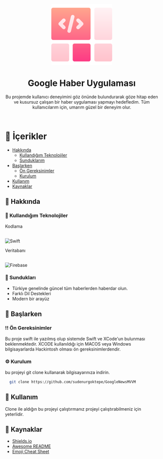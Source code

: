 <!--
Hey, thanks for using the awesome-readme-template template.  
If you have any enhancements, then fork this project and create a pull request 
or just open an issue with the label "enhancement".

Don't forget to give this project a star for additional support ;)
Maybe you can mention me or this repo in the acknowledgements too
-->
<div align="center">

  <img src="assets/logo.png" alt="logo" width="200" height="auto" />
  <h1>Google Haber Uygulaması</h1> 
  <p>Bu projemde kullanıcı deneyimini göz önünde bulundurarak göze hitap eden ve kusursuz çalışan bir haber uygulaması yapmayı hedefledim. Tüm kullanıcılarım için, umarım güzel bir deneyim olur.</p>
</div>

<br />

<!-- Table of Contents -->
# :notebook_with_decorative_cover: İçerikler

- [Hakkında](#star2-about-the-project)
  * [Kullandığım Teknolojiler](#space_invader-tech-stack)
  * [Sunduklarım](#dart-features)
- [Başlarken](#toolbox-getting-started)
  * [Ön Gereksinimler](#bangbang-prerequisites)
  * [Kurulum](#gear-installation)
- [Kullanım](#eyes-usage)
- [Kaynaklar](#gem-acknowledgements)

  

<!-- About the Project -->
## :star2: Hakkında

<!-- TechStack -->
### :space_invader: Kullandığım Teknolojiler


  <summary>Kodlama</summary>
  <br>
  
  ![Swift](https://img.shields.io/badge/swift-F54A2A?style=for-the-badge&logo=swift&logoColor=white)

  <summary>Veritabanı</summary>
  <br>

![Firebase](https://img.shields.io/badge/firebase-a08021?style=for-the-badge&logo=firebase&logoColor=ffcd34)



<!-- Features -->
### :dart: Sundukları

- Türkiye genelinde güncel tüm haberlerden haberdar olun.
- Farklı Dil Destekleri
- Modern bir arayüz


<!-- Env Variables -->

<!-- Getting Started -->
## 	:toolbox: Başlarken

<!-- Prerequisites -->
### :bangbang: Ön Gereksinimler

Bu proje swift ile yazılmış olup sistemde Swift ve XCode'un bulunması beklenmektedir. XCODE kullanıldığı için MACOS veya Windows bilgisayarlarda Hackintosh olması ön gereksinimlerdendir.



<!-- Installation -->
### :gear: Kurulum

bu projeyi git clone kullanarak bilgisayarınıza indirin.

```bash
  git clone https://github.com/sudenurgoktepe/GoogleNewsMVVM
```
   
<!-- Usage -->
## :eyes: Kullanım

Clone ile aldığın bu projeyi çalıştırmanız projeyi çalıştırabilmeniz için yeterlidir.

<!-- Acknowledgments -->
## :gem: Kaynaklar

 - [Shields.io](https://shields.io/)
 - [Awesome README](https://github.com/matiassingers/awesome-readme)
 - [Emoji Cheat Sheet](https://github.com/ikatyang/emoji-cheat-sheet/blob/master/README.md#travel--places)

